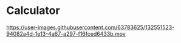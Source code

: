 # Calculator

https://user-images.githubusercontent.com/63783625/132551523-94082a4d-1e13-4a67-a297-f16fced6433b.mov
